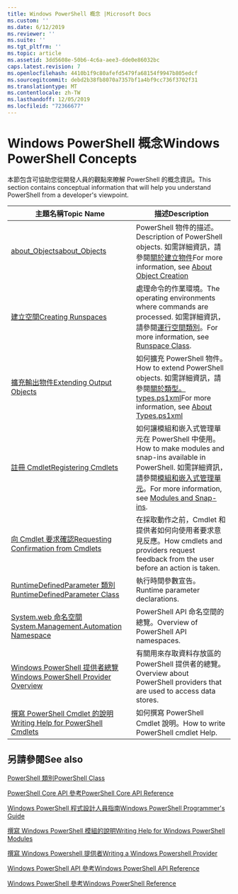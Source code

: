 ```yaml
---
title: Windows PowerShell 概念 |Microsoft Docs
ms.custom: ''
ms.date: 6/12/2019
ms.reviewer: ''
ms.suite: ''
ms.tgt_pltfrm: ''
ms.topic: article
ms.assetid: 3dd5608e-50b6-4c6a-aee3-dde0e86032bc
caps.latest.revision: 7
ms.openlocfilehash: 4410b1f9c80afefd5479fa68154f9947b805edcf
ms.sourcegitcommit: debd2b38fb8070a7357bf1a4bf9cc736f3702f31
ms.translationtype: MT
ms.contentlocale: zh-TW
ms.lasthandoff: 12/05/2019
ms.locfileid: "72366677"
---
```

# <a name="windows-powershell-concepts"></a><span data-ttu-id="84d7e-102">Windows PowerShell 概念</span><span class="sxs-lookup"><span data-stu-id="84d7e-102">Windows PowerShell Concepts</span></span>

<span data-ttu-id="84d7e-103">本節包含可協助您從開發人員的觀點來瞭解 PowerShell 的概念資訊。</span><span class="sxs-lookup"><span data-stu-id="84d7e-103">This section contains conceptual information that will help you understand PowerShell from a developer's viewpoint.</span></span>

|<span data-ttu-id="84d7e-104">主題名稱</span><span class="sxs-lookup"><span data-stu-id="84d7e-104">Topic Name</span></span>|<span data-ttu-id="84d7e-105">描述</span><span class="sxs-lookup"><span data-stu-id="84d7e-105">Description</span></span>|
|----------------|-----------------|
|[<span data-ttu-id="84d7e-106">about_Objects</span><span class="sxs-lookup"><span data-stu-id="84d7e-106">about_Objects</span></span>](/powershell/module/microsoft.powershell.core/about/about_objects)|<span data-ttu-id="84d7e-107">PowerShell 物件的描述。</span><span class="sxs-lookup"><span data-stu-id="84d7e-107">Description of PowerShell objects.</span></span> <span data-ttu-id="84d7e-108">如需詳細資訊，請參閱[關於建立物件](/powershell/module/microsoft.powershell.core/about/about_object_creation)</span><span class="sxs-lookup"><span data-stu-id="84d7e-108">For more information, see [About Object Creation](/powershell/module/microsoft.powershell.core/about/about_object_creation)</span></span>|
|[<span data-ttu-id="84d7e-109">建立空間</span><span class="sxs-lookup"><span data-stu-id="84d7e-109">Creating Runspaces</span></span>](../hosting/creating-runspaces.md)|<span data-ttu-id="84d7e-110">處理命令的作業環境。</span><span class="sxs-lookup"><span data-stu-id="84d7e-110">The operating environments where commands are processed.</span></span> <span data-ttu-id="84d7e-111">如需詳細資訊，請參閱[運行空間類別](/dotnet/api/system.management.automation.runspaces.runspace)。</span><span class="sxs-lookup"><span data-stu-id="84d7e-111">For more information, see [Runspace Class](/dotnet/api/system.management.automation.runspaces.runspace).</span></span>|
|[<span data-ttu-id="84d7e-112">擴充輸出物件</span><span class="sxs-lookup"><span data-stu-id="84d7e-112">Extending Output Objects</span></span>](../cmdlet/extending-output-objects.md)|<span data-ttu-id="84d7e-113">如何擴充 PowerShell 物件。</span><span class="sxs-lookup"><span data-stu-id="84d7e-113">How to extend PowerShell objects.</span></span> <span data-ttu-id="84d7e-114">如需詳細資訊，請參閱[關於類型。 types.ps1xml](/powershell/module/microsoft.powershell.core/about/about_types.ps1xml)</span><span class="sxs-lookup"><span data-stu-id="84d7e-114">For more information, see [About Types.ps1xml](/powershell/module/microsoft.powershell.core/about/about_types.ps1xml)</span></span>|
|[<span data-ttu-id="84d7e-115">註冊 Cmdlet</span><span class="sxs-lookup"><span data-stu-id="84d7e-115">Registering Cmdlets</span></span>](../cmdlet/registering-cmdlets.md)|<span data-ttu-id="84d7e-116">如何讓模組和嵌入式管理單元在 PowerShell 中使用。</span><span class="sxs-lookup"><span data-stu-id="84d7e-116">How to make modules and snap-ins available in PowerShell.</span></span> <span data-ttu-id="84d7e-117">如需詳細資訊，請參閱[模組和嵌入式管理單元](../cmdlet/modules-and-snap-ins.md)。</span><span class="sxs-lookup"><span data-stu-id="84d7e-117">For more information, see [Modules and Snap-ins](../cmdlet/modules-and-snap-ins.md).</span></span>|
|[<span data-ttu-id="84d7e-118">向 Cmdlet 要求確認</span><span class="sxs-lookup"><span data-stu-id="84d7e-118">Requesting Confirmation from Cmdlets</span></span>](../cmdlet/requesting-confirmation-from-cmdlets.md)|<span data-ttu-id="84d7e-119">在採取動作之前，Cmdlet 和提供者如何向使用者要求意見反應。</span><span class="sxs-lookup"><span data-stu-id="84d7e-119">How cmdlets and providers request feedback from the user before an action is taken.</span></span>|
|[<span data-ttu-id="84d7e-120">RuntimeDefinedParameter 類別</span><span class="sxs-lookup"><span data-stu-id="84d7e-120">RuntimeDefinedParameter Class</span></span>](/dotnet/api/system.management.automation.runtimedefinedparameter)|<span data-ttu-id="84d7e-121">執行時間參數宣告。</span><span class="sxs-lookup"><span data-stu-id="84d7e-121">Runtime parameter declarations.</span></span>|
|[<span data-ttu-id="84d7e-122">System.web 命名空間</span><span class="sxs-lookup"><span data-stu-id="84d7e-122">System.Management.Automation Namespace</span></span>](/dotnet/api/System.Management.Automation)|<span data-ttu-id="84d7e-123">PowerShell API 命名空間的總覽。</span><span class="sxs-lookup"><span data-stu-id="84d7e-123">Overview of PowerShell API namespaces.</span></span>|
|[<span data-ttu-id="84d7e-124">Windows PowerShell 提供者總覽</span><span class="sxs-lookup"><span data-stu-id="84d7e-124">Windows PowerShell Provider Overview</span></span>](../provider/windows-powershell-provider-overview.md)|<span data-ttu-id="84d7e-125">有關用來存取資料存放區的 PowerShell 提供者的總覽。</span><span class="sxs-lookup"><span data-stu-id="84d7e-125">Overview about PowerShell providers that are used to access data stores.</span></span>|
|[<span data-ttu-id="84d7e-126">撰寫 PowerShell Cmdlet 的說明</span><span class="sxs-lookup"><span data-stu-id="84d7e-126">Writing Help for PowerShell Cmdlets</span></span>](../help/writing-help-for-windows-powershell-cmdlets.md)|<span data-ttu-id="84d7e-127">如何撰寫 PowerShell Cmdlet 說明。</span><span class="sxs-lookup"><span data-stu-id="84d7e-127">How to write PowerShell cmdlet Help.</span></span>|

## <a name="see-also"></a><span data-ttu-id="84d7e-128">另請參閱</span><span class="sxs-lookup"><span data-stu-id="84d7e-128">See also</span></span>

[<span data-ttu-id="84d7e-129">PowerShell 類別</span><span class="sxs-lookup"><span data-stu-id="84d7e-129">PowerShell Class</span></span>](/dotnet/api/system.management.automation.powershell)

[<span data-ttu-id="84d7e-130">PowerShell Core API 參考</span><span class="sxs-lookup"><span data-stu-id="84d7e-130">PowerShell Core API Reference</span></span>](/dotnet/api/?view=pscore-6.2.0)

[<span data-ttu-id="84d7e-131">Windows PowerShell 程式設計人員指南</span><span class="sxs-lookup"><span data-stu-id="84d7e-131">Windows PowerShell Programmer's Guide</span></span>](windows-powershell-programmer-s-guide.md)

[<span data-ttu-id="84d7e-132">撰寫 Windows PowerShell 模組的說明</span><span class="sxs-lookup"><span data-stu-id="84d7e-132">Writing Help for Windows PowerShell Modules</span></span>](../module/writing-help-for-windows-powershell-modules.md)

[<span data-ttu-id="84d7e-133">撰寫 Windows Powershell 提供者</span><span class="sxs-lookup"><span data-stu-id="84d7e-133">Writing a Windows Powershell Provider</span></span>](../provider/writing-a-windows-powershell-provider.md)

[<span data-ttu-id="84d7e-134">Windows PowerShell API 參考</span><span class="sxs-lookup"><span data-stu-id="84d7e-134">Windows PowerShell API Reference</span></span>](/dotnet/api/?view=powershellsdk-1.1.0)

[<span data-ttu-id="84d7e-135">Windows PowerShell 參考</span><span class="sxs-lookup"><span data-stu-id="84d7e-135">Windows PowerShell Reference</span></span>](../windows-powershell-reference.md)